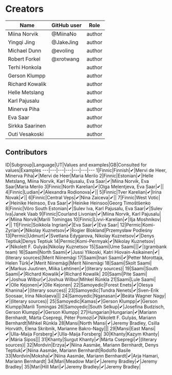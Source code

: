 # Creators

Name               | GitHub user     | Role
---                | ---             | ---
Miina Norvik | @MiinaNo | author
Yingqi Jing | @JakeJing | author
Michael Dunn | @evoling | author
Robert Forkel | @xrotwang | author
Terhi Honkola | | author
Gerson Klumpp | | author
Richard Kowalik | | author 
Helle Metslang | | author
Karl Pajusalu | | author
Minerva Piha | | author
Eva Saar | | author
Sirkka Saarinen | | author
Outi Vesakoski |  | author


## Contributors

ID|Subgroup|Language|UT|Values and examples|GB|Consulted for values|Examples
---|---|---|---|---|---|---
1|Finnic|Finnish|✔|Mervi de Heer, Minerva Piha|✔|Mervi de Heer|Maria Merilo
2|Finnic|Estonian|✔|Helle Metslang, Miina Norvik, Karl Pajusalu, Eva Saar|✔|Miina Norvik, Eva Saar|Maria Merilo
3|Finnic|North Karelian|✔|Olga Melentjeva, Eva Saar|✔||
4|Finnic|Ludian|✔|Alexandra Rodionova|✔||
5|Finnic|Tver Karelian|✔|Irina Novak|✔||
6|Finnic|Central Veps|✔|Nina Zaiceva|✔||
7|Finnic|West Votic|✔|Heinike Heinsoo, Eva Saar|✔|Heinike Heinsoo|Georg Timoštšenko
8|Finnic|Võro South Estonian|✔|Sulev Iva, Karl Pajusalu, Eva Saar|✔|Sulev Iva|Janek Vaab
9|Finnic|Courland Livonian|✔|Miina Norvik, Karl Pajusalu|✔|Miina Norvik|Marili Tomingas
10|Finnic|Livvi-Karelian|✔|Ilja Moshnikov|✔||
11|Finnic|Soikkola Ingrian|✔|Eva Saar|✔|Eva Saar|
12|Permic|Komi-Zyrian|✔|Nikolay Kuznetsov|✔|Rogier Blokland|Przemysław Podleśny
13|Permic|Udmurt|✔|Svetlana Edygarova, Nikolay Kuznetsov|✔|Denys Teptiuk|Denys Teptiuk
14|Permic|Komi-Permyak|✔|Nikolay Kuznetsov|✔|Nikolett F. Gulyás|Nikolay Kuznetsov
15|Saami|Ume Saami|||✔|(grambank team)
16|Saami|North Saami|✔|Jussi Ylikoski, Katri Hiovain-Asikainen|✔|(literary sources)|Merit Niinemägi
17|Saami|Inari Saami|✔|Petter Morottaja, Helen Türk|✔|Merit Niinemägi|Merit Niinemägi
18|Saami|Skolt Saami|✔|Markus Juutinen, Miika Lehtinen|✔|(literary sources)|
19|Saami|South Saami|✔|Richard Kowalik|✔|Richard Kowalik|
20|Saami|Pite Saami|✔|Joshua Wilbur|✔|Joshua Wilbur|Mihkel Rünkla
21|Saami|Lule Saami|✔|Olle Kejonen|✔|Olle Kejonen|
22|Samoyedic|Forest Enets|✔|Olesya Khanina|✔|(literary sources)|
23|Samoyedic|Tundra Nenets|✔|Sven-Erik Soosaar, Irina Nikolaeva|||
24|Samoyedic|Nganasan|✔|Beáta Wagner Nagy|✔|(literary sources)|
25|Samoyedic|Kamas|✔|Gerson Klumpp|✔|Gerson Klumpp|Marili Tomingas
26|Samoyedic|South Selkup|✔|Josefina Budzisch, Gerson Klumpp|✔|Gerson Klumpp|
27|Hungarian|Hungarian|✔|Mariann Bernhardt, Márta Csepregi, Péter Pomozi|✔|Nikolett F. Gulyás, Mariann Bernhardt|Mihkel Rünkla
28|Mansi|North Mansi|✔|Jeremy Bradley, Csilla Horváth, Elena Skribnik, Marianne Bakro-Nagy|||
29|Mansi|East Mansi|✔|Ulla-Maija Forsberg|✔|Ulla-Maija Forsberg|
30|Khanty|Kazym Khanty|✔|Mária Sipos|||
31|Khanty|Surgut Khanty|✔|Márta Csepregi|✔|(literary sources)|
32|Mordvin|Erzya|✔|Niina Aasmäe, Mariann Bernhardt, Denys Teptiuk|✔|Niina Aasmäe, Mariann Bernhardt|Rodolfo Basile
33|Mordvin|Moksha|✔|Niina Aasmäe,  Mariann Bernhardt|✔|Arja Hamari, Mariann Bernhardt|
34|Mari|Meadow Mari|✔|Jeremy Bradley|✔|Jeremy Bradley|
35|Mari|Hill Mari|✔|Jeremy Bradley|✔|Jeremy Bradley|

